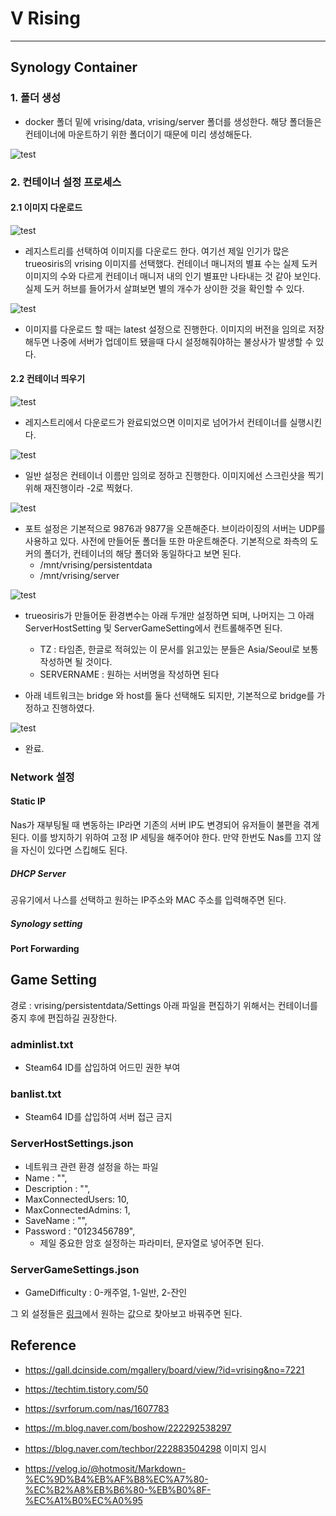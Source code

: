# V Rising
------
## Synology Container
### 1. 폴더 생성
- docker 폴더 밑에 vrising/data, vrising/server 폴더를 생성한다. 해당 폴더들은 컨테이너에 마운트하기 위한 폴더이기 때문에 미리 생성해둔다. 

![test](./images/image01.png)
### 2. 컨테이너 설정 프로세스

#### 2.1 이미지 다운로드 
![test](./images/image02.png)

- 레지스트리를 선택하여 이미지를 다운로드 한다. 여기선 제일 인기가 많은 trueosiris의 vrising 이미지를 선택했다. 컨테이너 매니저의 별표 수는 실제 도커 이미지의 수와 다르게 컨테이너 매니저 내의 인기 별표만 나타내는 것 같아 보인다. 실제 도커 허브를 들어가서 살펴보면 별의 개수가 상이한 것을 확인할 수 있다.

![test](./images/image03.png)

- 이미지를 다운로드 할 때는 latest 설정으로 진행한다. 이미지의 버전을 임의로 저장해두면 나중에 서버가 업데이트 됐을때 다시 설정해줘야하는 불상사가 발생할 수 있다.

#### 2.2 컨테이너 띄우기 

![test](./images/image04.png)

- 레지스트리에서 다운로드가 완료되었으면 이미지로 넘어가서 컨테이너를 실행시킨다.

![test](./images/image05.png)

- 일반 설정은 컨테이너 이름만 임의로 정하고 진행한다. 이미지에선 스크린샷을 찍기 위해 재진행이라 -2로 찍혔다.

![test](./images/image06.png)

- 포트 설정은 기본적으로 9876과 9877을 오픈해준다. 브이라이징의 서버는 UDP를 사용하고 있다. 사전에 만들어둔 폴더들 또한 마운트해준다. 기본적으로 좌측의 도커의 폴더가, 컨테이너의 해당 폴더와 동일하다고 보면 된다.
  - /mnt/vrising/persistentdata
  - /mnt/vrising/server

![test](./images/image07.png)

- trueosiris가 만들어둔 환경변수는 아래 두개만 설정하면 되며, 나머지는 그 아래 ServerHostSetting 및 ServerGameSetting에서 컨트롤해주면 된다. 
  - TZ : 타임존, 한글로 적혀있는 이 문서를 읽고있는 분들은 Asia/Seoul로 보통 작성하면 될 것이다.
  - SERVERNAME : 원하는 서버명을 작성하면 된다

- 아래 네트워크는 bridge 와 host를 둘다 선택해도 되지만, 기본적으로 bridge를 가정하고 진행하였다. 

![test](./images/image08.png)

- 완료.

### Network 설정
#### Static IP
Nas가 재부팅될 때 변동하는 IP라면 기존의 서버 IP도 변경되어 유저들이 불편을 겪게 된다. 이를 방지하기 위하여 고정 IP 세팅을 해주어야 한다. 만약 한번도 Nas를 끄지 않을 자신이 있다면 스킵해도 된다. 
##### DHCP Server
공유기에서 나스를 선택하고 원하는 IP주소와 MAC 주소를 입력해주면 된다.
##### Synology setting

#### Port Forwarding

## Game Setting
경로 : vrising/persistentdata/Settings
아래 파일을 편집하기 위해서는 컨테이너를 중지 후에 편집하길 권장한다. 
### adminlist.txt
- Steam64 ID를 삽입하여 어드민 권한 부여
### banlist.txt
- Steam64 ID를 삽입하여 서버 접근 금지

### ServerHostSettings.json 
- 네트워크 관련 환경 설정을 하는 파일
- Name : "",   
- Description : "",
- MaxConnectedUsers: 10,
- MaxConnectedAdmins: 1,
- SaveName : "",
- Password : "0123456789",
  - 제일 중요한 암호 설정하는 파라미터, 문자열로 넣어주면 된다.
### ServerGameSettings.json
- GameDifficulty : 0-캐주얼, 1-일반, 2-잔인

그 외 설정들은 [링크](https://gall.dcinside.com/mgallery/board/view/?id=vrising&no=5863)에서 원하는 값으로 찾아보고 바꿔주면 된다.

## Reference
- https://gall.dcinside.com/mgallery/board/view/?id=vrising&no=7221
- https://techtim.tistory.com/50
- https://svrforum.com/nas/1607783

- https://m.blog.naver.com/boshow/222292538297
- https://blog.naver.com/techbor/222883504298
이미지 임시
- https://velog.io/@hotmosit/Markdown-%EC%9D%B4%EB%AF%B8%EC%A7%80-%EC%B2%A8%EB%B6%80-%EB%B0%8F-%EC%A1%B0%EC%A0%95
